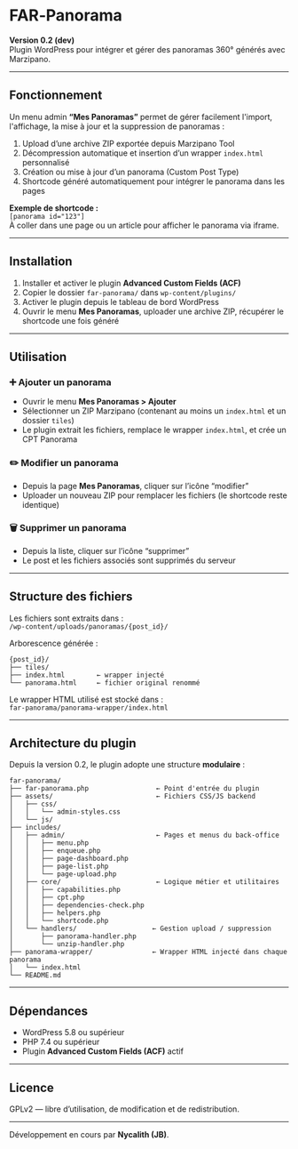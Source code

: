 # FAR‑Panorama

**Version 0.2 (dev)**  
Plugin WordPress pour intégrer et gérer des panoramas 360° générés avec Marzipano.

---

## Fonctionnement

Un menu admin **“Mes Panoramas”** permet de gérer facilement l'import, l'affichage, la mise à jour et la suppression de panoramas :

1. Upload d’une archive ZIP exportée depuis Marzipano Tool  
2. Décompression automatique et insertion d’un wrapper `index.html` personnalisé  
3. Création ou mise à jour d’un panorama (Custom Post Type)  
4. Shortcode généré automatiquement pour intégrer le panorama dans les pages

**Exemple de shortcode :**  
`[panorama id="123"]`  
À coller dans une page ou un article pour afficher le panorama via iframe.

---

## Installation

1. Installer et activer le plugin **Advanced Custom Fields (ACF)**  
2. Copier le dossier `far-panorama/` dans `wp-content/plugins/`  
3. Activer le plugin depuis le tableau de bord WordPress  
4. Ouvrir le menu **Mes Panoramas**, uploader une archive ZIP, récupérer le shortcode une fois généré

---

## Utilisation

### ➕ Ajouter un panorama

- Ouvrir le menu **Mes Panoramas > Ajouter**  
- Sélectionner un ZIP Marzipano (contenant au moins un `index.html` et un dossier `tiles`)  
- Le plugin extrait les fichiers, remplace le wrapper `index.html`, et crée un CPT Panorama

### ✏️ Modifier un panorama

- Depuis la page **Mes Panoramas**, cliquer sur l’icône “modifier”  
- Uploader un nouveau ZIP pour remplacer les fichiers (le shortcode reste identique)

### 🗑️ Supprimer un panorama

- Depuis la liste, cliquer sur l’icône “supprimer”  
- Le post et les fichiers associés sont supprimés du serveur

---

## Structure des fichiers

Les fichiers sont extraits dans :  
`/wp-content/uploads/panoramas/{post_id}/`

Arborescence générée :

```text
{post_id}/
├── tiles/
├── index.html        ← wrapper injecté
└── panorama.html     ← fichier original renommé
```

Le wrapper HTML utilisé est stocké dans :  
`far-panorama/panorama-wrapper/index.html`

---

## Architecture du plugin

Depuis la version 0.2, le plugin adopte une structure **modulaire** :

```text
far-panorama/
├── far-panorama.php                 ← Point d'entrée du plugin
├── assets/                          ← Fichiers CSS/JS backend
│   ├── css/
│   │   └── admin-styles.css
│   └── js/
├── includes/
│   ├── admin/                       ← Pages et menus du back-office
│   │   ├── menu.php
│   │   ├── enqueue.php
│   │   ├── page-dashboard.php
│   │   ├── page-list.php
│   │   └── page-upload.php
│   ├── core/                        ← Logique métier et utilitaires
│   │   ├── capabilities.php
│   │   ├── cpt.php
│   │   ├── dependencies-check.php
│   │   ├── helpers.php
│   │   └── shortcode.php
│   └── handlers/                   ← Gestion upload / suppression
│       ├── panorama-handler.php
│       └── unzip-handler.php
├── panorama-wrapper/               ← Wrapper HTML injecté dans chaque panorama
│   └── index.html
└── README.md
```

---

## Dépendances

- WordPress 5.8 ou supérieur  
- PHP 7.4 ou supérieur  
- Plugin **Advanced Custom Fields (ACF)** actif

---

## Licence

GPLv2 — libre d’utilisation, de modification et de redistribution.

---

Développement en cours par **Nycalith (JB)**.
